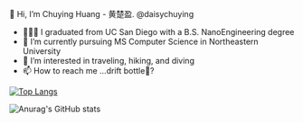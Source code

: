  👋 Hi, I’m Chuying Huang - 黄楚盈. @daisychuying
- 👩🏻‍💻 I graduated from UC San Diego with a B.S. NanoEngineering degree
- 🌱 I’m currently pursuing MS Computer Science in Northeastern University
- 👀 I’m interested in traveling, hiking, and diving
- 📫 How to reach me ...drift bottle🍾?

[![Top Langs](https://github-readme-stats.vercel.app/api/top-langs/?username=daisychuying&layout=compact)](https://github.com/anuraghazra/github-readme-stats)

![Anurag's GitHub stats](https://github-readme-stats.vercel.app/api?username=daisychuying&show_icons=true&theme=radical)

<!---
daisychuying/daisychuying is a ✨ special ✨ repository because its `README.md` (this file) appears on your GitHub profile.
You can click the Preview link to take a look at your changes.
--->
